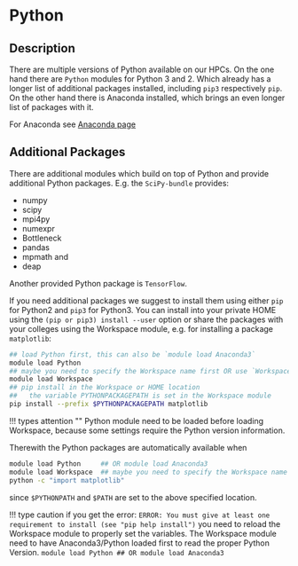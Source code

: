 # Python

## Description

There are multiple versions of Python available on our HPCs. 
On the one hand there are `Python` modules for Python 3 and 2. Which already has a longer list of additional packages installed, including `pip3` respectively `pip`. 
On the other hand there is Anaconda installed, which brings an even longer list of packages with it. 

For Anaconda see [Anaconda page](Anaconda.md)

## Additional Packages

There are additional modules which build on top of Python and provide additional Python packages. E.g. the `SciPy-bundle` provides:

- numpy
- scipy
- mpi4py
- numexpr
- Bottleneck
- pandas
- mpmath and
- deap

Another provided Python package is `TensorFlow`.

If you need additional packages we suggest to install them using either `pip` for Python2 and `pip3` for Python3. 
You can install into your private HOME using the `(pip or pip3) install --user` option or share the packages with your colleges using the Workspace module, e.g. for installing a package `matplotlib`:

```Bash
## load Python first, this can also be `module load Anaconda3`
module load Python
## maybe you need to specify the Workspace name first OR use `Workspace_Home`
module load Workspace  
## pip install in the Workspace or HOME location
##   the variable PYTHONPACKAGEPATH is set in the Workspace module
pip install --prefix $PYTHONPACKAGEPATH matplotlib
```

!!! types attention ""
    Python module need to be loaded before loading Workspace, because some settings require the Python version information.

Therewith the Python packages are automatically available when 
```Bash 
module load Python     ## OR module load Anaconda3
module load Workspace  ## maybe you need to specify the Workspace name first
python -c "import matplotlib"
```
since `$PYTHONPATH` and `$PATH` are set to the above specified location. 

!!! type caution
    if you get the error:
    `ERROR: You must give at least one requirement to install (see "pip help install")`
    you need to reload the Workspace module to properly set the variables. 
    The Workspace module need to have Anaconda3/Python loaded first to read the proper Python Version. 
    `module load Python ## OR module load Anaconda3`
